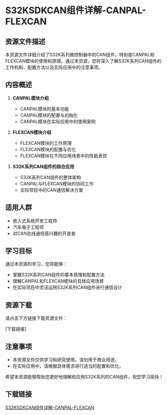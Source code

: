 # S32KSDKCAN组件详解-CANPAL-FLEXCAN

## 资源文件描述

本资源文件详细介绍了S32K系列微控制器中的CAN组件，特别是CANPAL和FLEXCAN模块的使用和原理。通过本资源，您将深入了解S32K系列CAN组件的工作机制、配置方法以及实际应用中的注意事项。

## 内容概述

1. **CANPAL模块介绍**
   - CANPAL模块的基本功能
   - CANPAL模块的配置与初始化
   - CANPAL模块在实际应用中的使用案例

2. **FLEXCAN模块介绍**
   - FLEXCAN模块的工作原理
   - FLEXCAN模块的配置与优化
   - FLEXCAN模块在不同应用场景中的性能表现

3. **S32K系列CAN组件的综合应用**
   - S32K系列CAN组件的整体架构
   - CANPAL与FLEXCAN模块的协同工作
   - 实际项目中的CAN通信解决方案

## 适用人群

- 嵌入式系统开发工程师
- 汽车电子工程师
- 对CAN总线通信感兴趣的开发者

## 学习目标

通过本资源的学习，您将能够：

- 掌握S32K系列CAN组件的基本原理和配置方法
- 理解CANPAL和FLEXCAN模块的具体应用场景
- 在实际项目中灵活运用S32K系列CAN组件进行通信设计

## 资源下载

请点击下方链接下载资源文件：

[下载链接]

## 注意事项

- 本资源文件仅供学习和研究使用，请勿用于商业用途。
- 在实际应用中，请根据具体需求进行适当的配置和优化。

希望本资源能够帮助您更好地理解和应用S32K系列的CAN组件，祝您学习愉快！

## 下载链接

[S32KSDKCAN组件详解-CANPAL-FLEXCAN](https://pan.quark.cn/s/42b1e6b388da)
